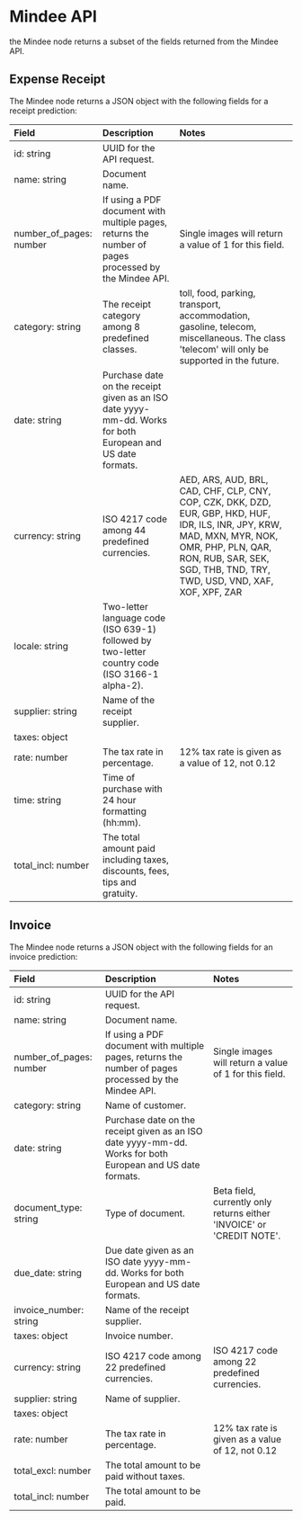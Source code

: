 
# Mindee API 

the Mindee node returns a subset of the fields returned from the Mindee API.  

## Expense Receipt  

The Mindee node returns a JSON object with the following fields for a receipt prediction:  

| Field                      | Description                                                                                                  | Notes         |
|:---------------------------|:-------------------------------------------------------------------------------------------------------------|:--------------|
| id: string                 | UUID for the API request.                                                                                    |               |
| name: string               | Document name.                                                                                               |               |
| number_of_pages: number    | If using a PDF document with multiple pages, returns the number of pages processed by the Mindee API.        | Single images will return a value of 1 for this field.    |
| category: string           | The receipt category among 8 predefined classes.                                                             | toll, food, parking, transport, accommodation, gasoline, telecom, miscellaneous. The class 'telecom' will only be supported in the future.    |
| date: string               | Purchase date on the receipt given as an ISO date yyyy-mm-dd. Works for both European and US date formats.   |               |
| currency: string           | ISO 4217 code among 44 predefined currencies.                                                                | AED, ARS, AUD, BRL, CAD, CHF, CLP, CNY, COP, CZK, DKK, DZD, EUR, GBP, HKD, HUF, IDR, ILS, INR, JPY, KRW, MAD, MXN, MYR, NOK, OMR, PHP, PLN, QAR, RON, RUB, SAR, SEK, SGD, THB, TND, TRY, TWD, USD, VND, XAF, XOF, XPF, ZAR    |
| locale: string             | Two-letter language code (ISO 639-1) followed by two-letter country code (ISO 3166-1 alpha-2).               |               |
| supplier: string           | Name of the receipt supplier.                                                                                |               |
| taxes: object              |                                                                                                              |               |
| rate: number               | The tax rate in percentage.                                                                                  | 12% tax rate is given as a value of 12, not 0.12    |
| time: string               | Time of purchase with 24 hour formatting (hh:mm).                                                            |               |
| total_incl: number         | The total amount paid including taxes, discounts, fees, tips and gratuity.                                   |               |

## Invoice  

The Mindee node returns a JSON object with the following fields for an invoice prediction:  

| Field                      | Description                                                                                                  | Notes         |
|:---------------------------|:-------------------------------------------------------------------------------------------------------------|:--------------|
| id: string                 | UUID for the API request.                                                                                    |               |
| name: string               | Document name.                                                                                               |               |
| number_of_pages: number    | If using a PDF document with multiple pages, returns the number of pages processed by the Mindee API.        | Single images will return a value of 1 for this field.    |
| category: string           | Name of customer.                                                                                            |               |
| date: string               | Purchase date on the receipt given as an ISO date yyyy-mm-dd. Works for both European and US date formats.   |               |
| document_type: string      | Type of document.                                                                                            | Beta field, currently only returns either 'INVOICE' or 'CREDIT NOTE'.    |
| due_date: string           | Due date given as an ISO date yyyy-mm-dd. Works for both European and US date formats.                       |               |
| invoice_number: string     | Name of the receipt supplier.                                                                                |               |
| taxes: object              | Invoice number.                                                                                              |               |
| currency: string           | ISO 4217 code among 22 predefined currencies.                                                                | ISO 4217 code among 22 predefined currencies.    |
| supplier: string           | Name of  supplier.                                                                                           |               |
| taxes: object              |                                                                                                              |               |
| rate: number               | The tax rate in percentage.                                                                                  | 12% tax rate is given as a value of 12, not 0.12    |
| total_excl: number         | The total amount to be paid without taxes.                                                                   |               |
| total_incl: number         | The total amount to be paid.                                                                                 |               |
